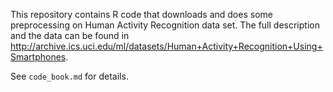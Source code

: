 This repository contains R code that downloads and does some preprocessing on Human Activity Recognition data set. The full description and the data can be found in
http://archive.ics.uci.edu/ml/datasets/Human+Activity+Recognition+Using+Smartphones.

See `code_book.md` for details.